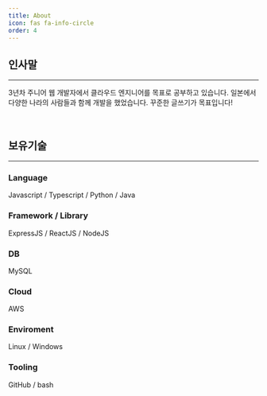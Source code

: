 ```yaml
---
title: About
icon: fas fa-info-circle
order: 4
---
```


## 인사말
---
3년차 주니어 웹 개발자에서 클라우드 엔지니어를 목표로 공부하고 있습니다. 
일본에서 다양한 나라의 사람들과 함께 개발을 했었습니다. 꾸준한 글쓰기가 목표입니다!

<br>

## 보유기술
---

### Language
Javascript / Typescript / Python / Java

### Framework / Library
ExpressJS / ReactJS / NodeJS

### DB
MySQL

### Cloud
AWS
### Enviroment
Linux / Windows

### Tooling
GitHub / bash
